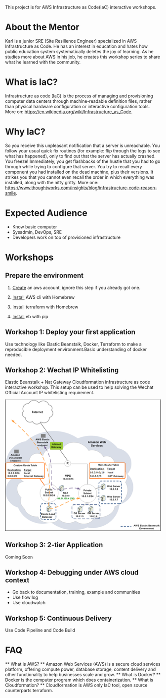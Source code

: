 This project is for AWS Infrastructure as Code(IaC) interactive workshops.

# About the Mentor

Karl is a junior SRE (Site Resilience Engineer) specialized in AWS Infrastructure as Code. He has an interest in education and hates how public education system systematically deletes the joy of learning. As he studies more about AWS in his job, he creates this workshop series to share what he learned with the community.

# What is IaC?

Infrastructure as code (IaC) is the process of managing and provisioning computer data centers through machine-readable definition files, rather than physical hardware configuration or interactive configuration tools. More on: https://en.wikipedia.org/wiki/Infrastructure_as_Code.

# Why IaC?

So you receive this unpleasant notification that a server is unreachable. You follow your usual quick fix routines (for example: flip through the logs to see what has happened), only to find out that the server has actually crashed. You freeze! Immediately, you get flashbacks of the hustle that you had to go through while trying to configure that server. You try to recall every component you had installed on the dead machine, plus their versions. It strikes you that you cannot even recall the order in which everything was installed, along with the nitty gritty. More one: https://www.thoughtworks.com/insights/blog/infrastructure-code-reason-smile.

# Expected Audience

* Know basic computer
* Sysadmin, DevOps, SRE
* Developers work on top of provisioned infrastructure

# Workshops

## Prepare the environment

1. [Create](https://portal.aws.amazon.com/billing/signup#/start) an aws account, ignore this step if you already got one.

2. [Install](https://github.com/aws/aws-cli/issues/727) AWS cli with Homebrew

3. [Install](http://brewformulas.org/Terraform) terraform with Homebrew

4. [Install](https://docs.aws.amazon.com/elasticbeanstalk/latest/dg/eb-cli3-install.html) eb with pip

## Workshop 1: Deploy your first application

Use technology like Elastic Beanstalk, Docker, Terraform to make a reproducible deployment environment.Basic understanding of docker needed.

## Workshop 2: Wechat IP Whitelisting

Elastic Beanstalk + Nat Gateway Cloudformation infrastructure as code interactive workshop. This setup can be used to help solving the Wechat Official Account IP whitelisting requirement.

![alt text](https://github.com/coderbunker/aws-playground/blob/master/workshop2.png "")

## Workshop 3: 2-tier Application

Coming Soon

## Workshop 4: Debugging under AWS cloud context

* Go back to documentation, training, example and communities
* Use flow log
* Use cloudwatch

## Workshop 5: Continuous Delivery

Use Code Pipeline and Code Build

# FAQ

** What is AWS? **
Amazon Web Services (AWS) is a secure cloud services platform, offering compute power, database storage, content delivery and other functionality to help businesses scale and grow.
** What is Docker? **
Docker is the computer program which does containerization.
** What is Cloudformation? **
Cloudformation is AWS only IaC tool, open source counterparts terraform.

